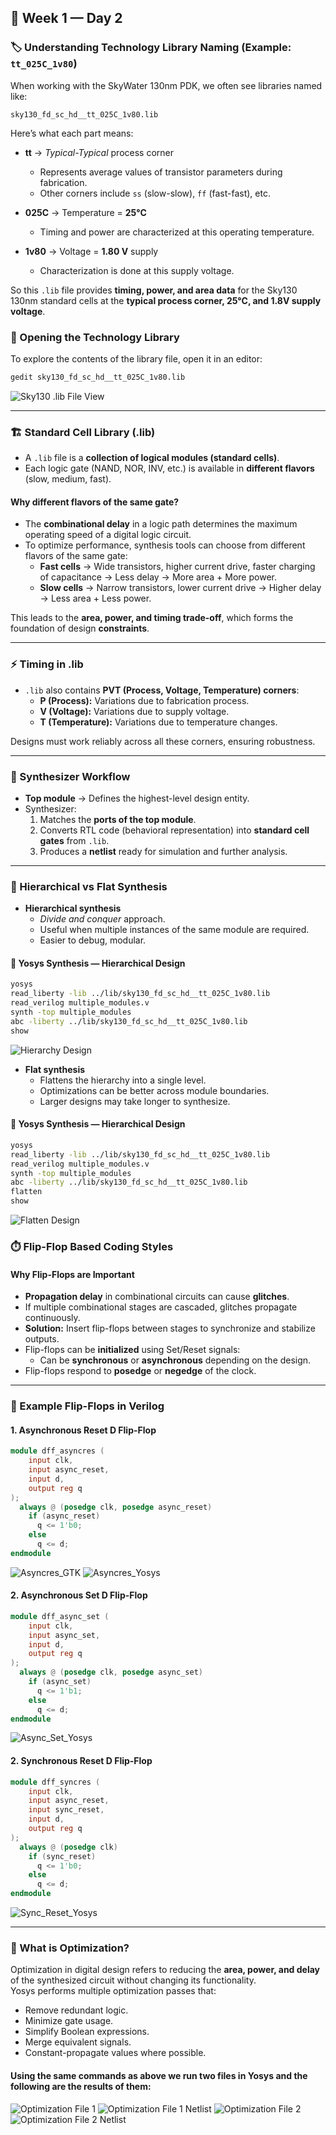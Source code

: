 ## 📅 Week 1 — Day 2  

### 🏷️ Understanding Technology Library Naming (Example: `tt_025C_1v80`)  

When working with the SkyWater 130nm PDK, we often see libraries named like:  

`sky130_fd_sc_hd__tt_025C_1v80.lib`  

Here’s what each part means:  

- **tt** → *Typical-Typical* process corner  
  - Represents average values of transistor parameters during fabrication.  
  - Other corners include `ss` (slow-slow), `ff` (fast-fast), etc.  

- **025C** → Temperature = **25°C**  
  - Timing and power are characterized at this operating temperature.  

- **1v80** → Voltage = **1.80 V** supply  
  - Characterization is done at this supply voltage.  

So this `.lib` file provides **timing, power, and area data** for the Sky130 130nm standard cells at the **typical process corner, 25°C, and 1.8V supply voltage**.  

### 📂 Opening the Technology Library  

To explore the contents of the library file, open it in an editor:  

```bash
gedit sky130_fd_sc_hd__tt_025C_1v80.lib
```
![Sky130 .lib File View](Images/library.jpg)

---

### 🏗️ Standard Cell Library (.lib)  

- A `.lib` file is a **collection of logical modules (standard cells)**.  
- Each logic gate (NAND, NOR, INV, etc.) is available in **different flavors** (slow, medium, fast).  

#### Why different flavors of the same gate?  
- The **combinational delay** in a logic path determines the maximum operating speed of a digital logic circuit.  
- To optimize performance, synthesis tools can choose from different flavors of the same gate:  
  - **Fast cells** → Wide transistors, higher current drive, faster charging of capacitance → Less delay → More area + More power.  
  - **Slow cells** → Narrow transistors, lower current drive → Higher delay → Less area + Less power.  

This leads to the **area, power, and timing trade-off**, which forms the foundation of design **constraints**.  

---

### ⚡ Timing in .lib  

- `.lib` also contains **PVT (Process, Voltage, Temperature) corners**:  
  - **P (Process):** Variations due to fabrication process.  
  - **V (Voltage):** Variations due to supply voltage.  
  - **T (Temperature):** Variations due to temperature changes.  

Designs must work reliably across all these corners, ensuring robustness.  

---

### 🔧 Synthesizer Workflow  

- **Top module** → Defines the highest-level design entity.  
- Synthesizer:  
  1. Matches the **ports of the top module**.  
  2. Converts RTL code (behavioral representation) into **standard cell gates** from `.lib`.  
  3. Produces a **netlist** ready for simulation and further analysis.  

---

### 🧩 Hierarchical vs Flat Synthesis  

- **Hierarchical synthesis**  
  - *Divide and conquer* approach.  
  - Useful when multiple instances of the same module are required.  
  - Easier to debug, modular.  

#### 🧩 Yosys Synthesis — Hierarchical Design  

```bash
yosys
read_liberty -lib ../lib/sky130_fd_sc_hd__tt_025C_1v80.lib
read_verilog multiple_modules.v
synth -top multiple_modules
abc -liberty ../lib/sky130_fd_sc_hd__tt_025C_1v80.lib
show
```
![Hierarchy Design](Images/Hierarchy_Design.jpg)

- **Flat synthesis**  
  - Flattens the hierarchy into a single level.  
  - Optimizations can be better across module boundaries.  
  - Larger designs may take longer to synthesize.  

#### 🧩 Yosys Synthesis — Hierarchical Design  

```bash
yosys
read_liberty -lib ../lib/sky130_fd_sc_hd__tt_025C_1v80.lib
read_verilog multiple_modules.v
synth -top multiple_modules
abc -liberty ../lib/sky130_fd_sc_hd__tt_025C_1v80.lib
flatten
show
```
![Flatten Design](Images/Flatten_Design.jpg)

### ⏱️ Flip-Flop Based Coding Styles  

#### Why Flip-Flops are Important
- **Propagation delay** in combinational circuits can cause **glitches**.  
- If multiple combinational stages are cascaded, glitches propagate continuously.  
- **Solution:** Insert flip-flops between stages to synchronize and stabilize outputs.  
- Flip-flops can be **initialized** using Set/Reset signals:  
  - Can be **synchronous** or **asynchronous** depending on the design.  
- Flip-flops respond to **posedge** or **negedge** of the clock.  

---

### 🧩 Example Flip-Flops in Verilog  

#### 1. Asynchronous Reset D Flip-Flop
```verilog
module dff_asyncres (
    input clk,
    input async_reset,
    input d,
    output reg q
);
  always @ (posedge clk, posedge async_reset)
    if (async_reset)
      q <= 1'b0;
    else
      q <= d;
endmodule
```
![Asyncres_GTK](Images/Asyncres.jpg)
![Asyncres_Yosys](Images/Asyncres_output.jpg)

#### 2. Asynchronous Set D Flip-Flop
```verilog
module dff_async_set (
    input clk,
    input async_set,
    input d,
    output reg q
);
  always @ (posedge clk, posedge async_set)
    if (async_set)
      q <= 1'b1;
    else
      q <= d;
endmodule
```
![Async_Set_Yosys](Images/Asyncset.jpg)

#### 2. Synchronous Reset D Flip-Flop
```verilog
module dff_syncres (
    input clk,
    input async_reset,
    input sync_reset,
    input d,
    output reg q
);
  always @ (posedge clk)
    if (sync_reset)
      q <= 1'b0;
    else
      q <= d;
endmodule
```
![Sync_Reset_Yosys](Images/Sync_res.jpg)

---

### 🔹 What is Optimization?
Optimization in digital design refers to reducing the **area, power, and delay** of the synthesized circuit without changing its functionality.  
Yosys performs multiple optimization passes that:
- Remove redundant logic.
- Minimize gate usage.
- Simplify Boolean expressions.
- Merge equivalent signals.
- Constant-propagate values where possible.

#### Using the same commands as above we run two files in Yosys and the following are the results of them:

![Optimization File 1](Images/opt_yosys1.jpg)
![Optimization File 1 Netlist](Images/opt_netlist1.jpg)
![Optimization File 2](Images/opt_yosys2.jpg)
![Optimization File 2 Netlist](Images/opt_netlist2.jpg)
